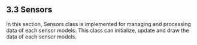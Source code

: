 ## 3.3 Sensors
In this section, Sensors class is implemented for managing and processing data of each sensor models. This class can initialize, update and draw the data of each sensor models.  